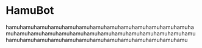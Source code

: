 # HamuBot
hamuhamuhamuhamuhamuhamuhamuhamuhamuhamuhamuhamuhamuhamuhamuhamuhamuhamuhamuhamuhamuhamuhamuhamuhamuhamuhamuhamuhamuhamuhamuhamuhamuhamuhamuhamuhamuhamuhamuhamu
